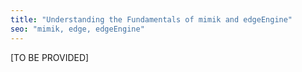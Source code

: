 ```yaml
---
title: "Understanding the Fundamentals of mimik and edgeEngine"
seo: "mimik, edge, edgeEngine"
---
```


[TO BE PROVIDED]